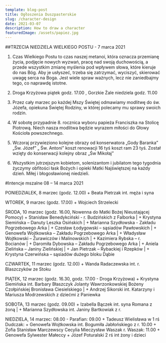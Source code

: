 ```yaml
---
template: blog-post
title: Ogłoszenia Duszpasterskie
slug: /character-design
date: 2021-03-07
description: How to draw a character
featuredImage: /assets/papiez.jpg
---
```

##TRZECIA NIEDZIELA WIELKIEGO POSTU  - 7 marca 2021

1. Czas Wielkiego Postu to czas naszej metanoi, która oznacza przemianę życia, podjęcie nowych wyzwań, pracę nad swoją duchowością, a przede wszystkim zmianę myślenia pod wpływem słowa, które kieruje do nas Bóg. Aby je usłyszeć, trzeba się zatrzymać, wyciszyć, skierować uwagę serca na Boga. Jest wiele spraw ważnych, lecz nie zaniedbajmy tego, co naprawdę istotne.

2. Droga Krzyżowa piątek godz. 17.00 , Gorzkie Żale niedziela godz. 11.00

3. Przez cały marzec po każdej Mszy Świętej odmawiamy modlitwę do św. Józefa, opiekuna Świętej Rodziny, w której polecamy mu sprawy swoich rodzin.

4. W sobotę przypadnie 8. rocznica wyboru papieża Franciszka na Stolicę Piotrową. Niech nasza modlitwa będzie wyrazem miłości do Głowy Kościoła powszechnego.

5. Wczoraj przywieziono kolejne obrazy od konserwatora „Gody Baranka” „Św. Józef” „ Św. Antoni” koszt renowacji 16 tyś koszt ram 23 tyś. Został wzięty do konserwacji kolejny obraz „Św Mikołaj”  

6. Wszystkim jutrzejszym kobietom, solenizantom i jubilatom tego tygodnia życzymy obfitości łask Bożych i opieki Matki Najświętszej na każdy dzień. Miłej i błogosławionej niedzieli.



#Intencje mszalne 08 – 14 marca  2021

PONIEDZIALEK, 8 marzec (godz. 12.00) + Beata Pietrzak int. męża i syna

WTOREK, 9 marzec (godz. 17.00) + Wojciech Strzelecki

ŚRODA, 10 marzec (godz. 16.00, Nowenna do Matki Bożej Nieustającej Pomocy) + Stanisław Benedykciński - r. Budzińskich z Falborka | + Krystyna Siemińska – Danuty Leszka Osińskich | + Marianna Szydłowska -  Zakładu Pogrzebowego Arka | + Czesław Łodygowski – sąsiadów Pawłowskich | + Genowefa Wojtkowska – Zakładu Pogrzebowego Arka | + Władysław Wojtkowski – Żurawiczów i Malinowskich | + Kazimiera Rybska – r. Bocianów | + Daromiła Dybowska – Zakładu Pogrzebowego Arka | + Aniela Zielińska – Janiny Zielińskiej | + Jan Pietrzak – Rybackiej i Rzepków | + Krystyna Czerwińska – sąsiadów dużego bloku Dąbie

CZWARTEK, 11 marzec (godz. 12.00) + Wanda Radaczewska int.  r. Blaszczyków ze Stoku

PIĄTEK, 12 marzec (godz. 16.30, godz. 17.00 - Droga Krzyżowa) + Krystyna Siemińska int. Barbary Błaszczyk Jolanty Wawrzonkowskiej Bożeny Czołpińskiej Bronisława Ciesielskiego | + Andrzej Sikorski int. Katarzyny i Mariusza Modrzewskich  z dziećmi z Paniewka  

SOBOTA, 13 marzec (godz. 09.00) + Izabella Bączek int. syna Romana z żoną | + Marianna Szydłowska int.  Janiny Bartkowiak z r.

NIEDZIELA, 14 marzec: 
08.00 - Parafian:
09.00 + Tadeusz Wielisława w 1 rś Dudczak:
      + Genowefa Wojtkowska int.  Bogumiła Jabłońskiego z r. 
10.00 + Zofia Stanisław Marczewscy Cecylia Mieczysław Waszak r. Waszak:
11.00 + Genowefa Sylwester Małeccy + Józef Poturalski 2 rś int żony i dzieci
 